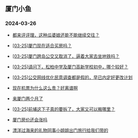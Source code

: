 ## 厦门小鱼 
### 2024-03-26

+ [都来评评理，这种瓜婆娘还能不能继续交往？](http://bbs.xmfish.com/read-htm-tid-18165492.html)

+ [[03-25]厦门现在适合买房吗？](http://bbs.xmfish.com/read-htm-tid-18165477.html)

+ [[03-25]厦门跨岛公交又取消了，逼着大家去坐地铁吗？](http://bbs.xmfish.com/read-htm-tid-18165669.html)

+ [[03-25]请问下，松柏中学及厦门高新学校初中，哪个较好？](http://bbs.xmfish.com/read-htm-tid-18165378.html)

+ [[03-25]公交网线优化民意调查都是假的，早已内定好更改计划](http://bbs.xmfish.com/read-htm-tid-18165454.html)

+ [现在机票为什么这么贵？好离谱啊](http://bbs.xmfish.com/read-htm-tid-18165397.html)

+ [来厦门两个月了](http://bbs.xmfish.com/read-htm-tid-18165429.html)

+ [[03-25]前埔这下子真的要拆了，大家又可以搬哪里？](http://bbs.xmfish.com/read-htm-tid-18165714.html)

+ [厦门房价还会涨吗](http://bbs.xmfish.com/read-htm-tid-18165330.html)

+ [漂洋过海来的礼物同事小姐姐出门旅行给我们带的](http://bbs.xmfish.com/read-htm-tid-18165435.html)

